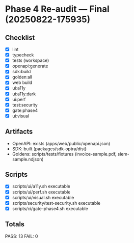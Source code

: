 # Phase 4 Re‑audit — Final (20250822-175935)

## Checklist
- [x] lint
- [x] typecheck
- [x] tests (workspace)
- [x] openapi:generate
- [x] sdk:build
- [x] golden:all
- [x] web build
- [x] ui:a11y
- [x] ui:a11y:dark
- [x] ui:perf
- [x] test:security
- [x] gate:phase4
- [x] ui:visual

## Artifacts
- OpenAPI: exists (apps/web/public/openapi.json)
- SDK: built (packages/sdk-optra/dist)
- Goldens: scripts/tests/fixtures (invoice-sample.pdf, siem-sample.ndjson)

## Scripts
- [x] scripts/ui/a11y.sh executable
- [x] scripts/ui/perf.sh executable
- [x] scripts/ui/visual.sh executable
- [x] scripts/security/test-security.sh executable
- [x] scripts/ci/gate-phase4.sh executable

## Totals
PASS: 13
FAIL: 0

